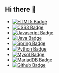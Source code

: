 ## Hi there 👋
<ul>
<li><a href="https://ko.wikipedia.org/wiki/HTML5"><img src="https://img.shields.io/badge/HTML5-E34F26?style=flat-square&amp;logo=HTML5&amp;logoColor=white" alt="HTML5 Badge"></a></li>
<li><a href="https://ko.wikipedia.org/wiki/CSS"><img src="https://img.shields.io/badge/CSS3-1572B6?style=flat-square&amp;logo=CSS3&amp;logoColor=white" alt="CSS3 Badge"></a></li>
<li><a href="https://ko.wikipedia.org/wiki/Javascript/"><img src="https://img.shields.io/badge/Javascript-F7DF1E?style=flat-square&amp;logo=Javascript&amp;logoColor=black" alt="Javascript Badge"></a></li>
<li><a href="https://java.com/ko/"><img src="https://img.shields.io/badge/Java-007396?style=flat-square&amp;logo=Java&amp;logoColor=white" alt="Java Badge"></a></li>
<li><a href="https://spring.io/"><img src="https://img.shields.io/badge/Spring-6DB33F?style=flat-square&amp;logo=Spring&amp;logoColor=white" alt="Spring Badge"></a></li>
<li><a href="https://www.python.org/"><img src="https://img.shields.io/badge/Python-3776AB?style=flat-square&amp;logo=Python&amp;logoColor=white" alt="Python Badge"></a></li>
<li><a href="https://www.mysql.com/"><img src="https://img.shields.io/badge/Mysql-4479A1?style=flat-square&amp;logo=Mysql&amp;logoColor=white" alt="Mysql Badge"></a></li>
<li><a href="https://go.mariadb.com/"><img src="https://img.shields.io/badge/MariaDB-003545?style=flat-square&amp;logo=MariaDB&amp;logoColor=white" alt="MariadDB Badge"></a></li>
<li><a href="https://github.com/"><img src="https://img.shields.io/badge/Github-181717?style=flat-square&amp;logo=Github&amp;logoColor=white" alt="Github Badge"></a></li>
</ul>
<!--
**hyerin-kang/hyerin-kang** is a ✨ _special_ ✨ repository because its `README.md` (this file) appears on your GitHub profile.

Here are some ideas to get you started:

- 🔭 I’m currently working on ...
- 🌱 I’m currently learning ...
- 👯 I’m looking to collaborate on ...
- 🤔 I’m looking for help with ...
- 💬 Ask me about ...
- 📫 How to reach me: ...
- 😄 Pronouns: ...
- ⚡ Fun fact: ...
-->
